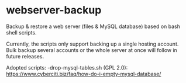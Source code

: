 # webserver-backup
Backup & restore a web server (files & MySQL database) based on bash shell scripts.

Currently, the scripts only support backing up a single hosting account. Bulk backup several accounts or the whole server at once will follow in future releases.


Adopted scripts:
-drop-mysql-tables.sh (GPL 2.0): https://www.cyberciti.biz/faq/how-do-i-empty-mysql-database/
